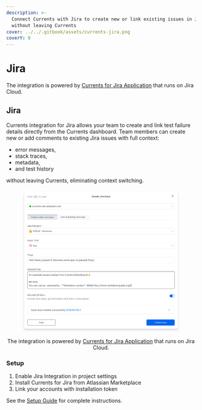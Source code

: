```yaml
---
description: >-
  Connect Currents with Jira to create new or link existing issues in Jira
  without leaving Currents
cover: ../../.gitbook/assets/currents-jira.png
coverY: 0
---
```


# Jira

The integration is powered by [Currents for Jira Application](https://marketplace.atlassian.com/apps/1238333) that runs on Jira Cloud.

## Jira

Currents integration for Jira allows your team to create and link test failure details directly from the Currents dashboard. Team members can create new or add comments to existing Jira issues with full context:

* error messages,
* stack traces,
* metadata,
* and test history

without leaving Currents, eliminating context switching.

<figure><img src="../../.gitbook/assets/currents-2025-07-11-15.41.48@2x.png" alt="" width="563"><figcaption></figcaption></figure>

<p align="center">The integration is powered by <a href="https://marketplace.atlassian.com/apps/1238333">Currents for Jira Application</a> that runs on Jira Cloud.</p>

### Setup

1. Enable Jira Integration in project settings
2. Install Currents for Jira from Atlassian Marketplace
3. Link your accounts with installation token

See the [Setup Guide](jira/setup.md) for complete instructions.
